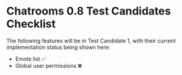 # Chatrooms 0.8 Test Candidates Checklist
The following features will be in Test Candidate 1, with their current implementation status being shown here:
- Emote list ✅
- Global user permissions ❌
